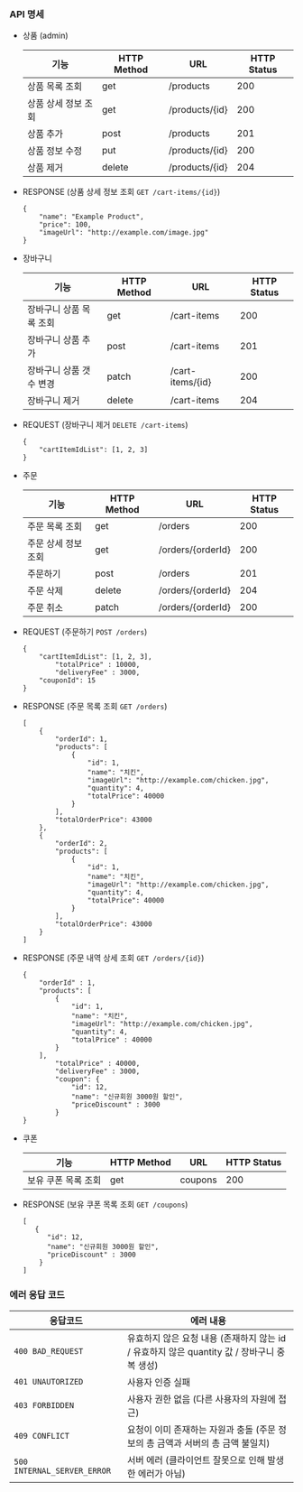 ### API 명세

- 상품 (admin)

  | 기능 | HTTP Method | URL | HTTP Status |
  | --- | --- | --- | --- |
  | 상품 목록 조회 | get | /products | 200 |
  | 상품 상세 정보 조회 | get | /products/{id} | 200 |
  | 상품 추가 | post | /products | 201 |
  | 상품 정보 수정 | put | /products/{id} | 200 |
  | 상품 제거 | delete | /products/{id} | 204 |

- RESPONSE (상품 상세 정보 조회 `GET /cart-items/{id}`)
    ```http request
    {
        "name": "Example Product",
        "price": 100,
        "imageUrl": "http://example.com/image.jpg"
    }
    ```


- 장바구니

  | 기능 | HTTP Method | URL | HTTP Status | 
  | --- | --- | --- | --- |
  | 장바구니 상품 목록 조회 | get | /cart-items | 200 |
  | 장바구니 상품 추가 | post | /cart-items | 201 |
  | 장바구니 상품 갯수 변경 | patch | /cart-items/{id} | 200 |
  | 장바구니 제거 | delete | /cart-items | 204 |

- REQUEST (장바구니 제거 `DELETE /cart-items`)
    ```http request
    {
        "cartItemIdList": [1, 2, 3]
    }
    ```

- 주문

  | 기능 | HTTP Method | URL | HTTP Status |
  | --- | --- | --- | --- |
  | 주문 목록 조회 | get | /orders | 200 |
  | 주문 상세 정보 조회 | get | /orders/{orderId} | 200 |
  | 주문하기 | post | /orders | 201 |
  | 주문 삭제 | delete | /orders/{orderId} | 204 |
  | 주문 취소 | patch | /orders/{orderId} | 200 |

- REQUEST (주문하기 `POST /orders`)
    ```http request
    {
        "cartItemIdList": [1, 2, 3],
            "totalPrice" : 10000,
            "deliveryFee" : 3000,
        "couponId": 15
    }
    ```

- RESPONSE (주문 목록 조회 `GET /orders`)
    ```http request 
    [
        {
            "orderId": 1,
            "products": [
                {
                    "id": 1,
                    "name": "치킨",
                    "imageUrl": "http://example.com/chicken.jpg",
                    "quantity": 4,
                    "totalPrice": 40000
                }
            ],
            "totalOrderPrice": 43000
        },
        {
            "orderId": 2,
            "products": [
                {
                    "id": 1,
                    "name": "치킨",
                    "imageUrl": "http://example.com/chicken.jpg",
                    "quantity": 4,
                    "totalPrice": 40000
                }
            ],
            "totalOrderPrice": 43000
        }
    ]
    ```

- RESPONSE (주문 내역 상세 조회 `GET /orders/{id}`)
    ```http request
    {
        "orderId" : 1,
        "products": [
            {
                "id": 1,
                "name": "치킨",
                "imageUrl": "http://example.com/chicken.jpg",
                "quantity": 4,
                "totalPrice" : 40000
            }
        ],
            "totalPrice" : 40000,
            "deliveryFee" : 3000,
            "coupon": {
                "id": 12,
                "name": "신규회원 3000원 할인",
                "priceDiscount" : 3000
            }
    }
    ```

- 쿠폰

  | 기능 | HTTP Method | URL | HTTP Status |
  | --- | --- | --- | --- |
  | 보유 쿠폰 목록 조회 | get | coupons | 200 |

- RESPONSE (보유 쿠폰 목록 조회 `GET /coupons`)
  ```http request
  [
     {
        "id": 12,
        "name": "신규회원 3000원 할인",
        "priceDiscount" : 3000
      }
  ]
  ```

### 에러 응답 코드

| 응답코드 | 에러 내용 |
| --- | --- |
| `400 BAD_REQUEST` | 유효하지 않은 요청 내용 (존재하지 않는 id / 유효하지 않은 quantity 값 / 장바구니 중복 생성) |
| `401 UNAUTORIZED` | 사용자 인증 실패 |
| `403 FORBIDDEN` | 사용자 권한 없음 (다른 사용자의 자원에 접근) |
| `409 CONFLICT` | 요청이 이미 존재하는 자원과 충돌 (주문 정보의 총 금액과 서버의 총 금액 불일치) |
| `500 INTERNAL_SERVER_ERROR` | 서버 에러 (클라이언트 잘못으로 인해 발생한 에러가 아님) |
